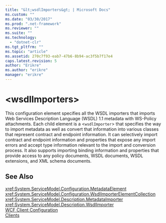 ```yaml
---
title: "&lt;wsdlImporters&gt; | Microsoft Docs"
ms.custom: ""
ms.date: "03/30/2017"
ms.prod: ".net-framework"
ms.reviewer: ""
ms.suite: ""
ms.technology: 
  - "dotnet-clr"
ms.tgt_pltfrm: ""
ms.topic: "article"
ms.assetid: 270c7f93-eab7-47b6-8b94-ac3f5b7f17e4
caps.latest.revision: 5
author: "Erikre"
ms.author: "erikre"
manager: "erikre"
---
```

# &lt;wsdlImporters&gt;
This configuration element specifies all the WSDL importers that imports Web Services Description Language (WSDL) 1.1 metadata with WS-Policy attachments. Each child element is a <`wsdlImporter`> that specifies the way to import metadata as well as convert that information into various classes that represent contract and endpoint information. It can selectively import contract and endpoint information and properties that expose any import errors and accept type information relevant to the import and conversion process. It also supports importing binding information and properties that provide access to any policy documents, WSDL documents, WSDL extensions, and XML schema documents.  
  
## See Also  
 <xref:System.ServiceModel.Configuration.MetadataElement>   
 <xref:System.ServiceModel.Configuration.WsdlImporterElementCollection>   
 <xref:System.ServiceModel.Description.MetadataImporter>   
 <xref:System.ServiceModel.Description.WsdlImporter>   
 [WCF Client Configuration](../../../../../docs/framework/wcf/feature-details/client-configuration.md)   
 [Clients](../../../../../docs/framework/wcf/feature-details/clients.md)